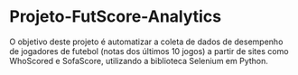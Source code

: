 # Projeto-FutScore-Analytics
O objetivo deste projeto é automatizar a coleta de dados de desempenho de jogadores de futebol (notas dos últimos 10 jogos) a partir de sites como WhoScored e SofaScore, utilizando a biblioteca Selenium em Python.
